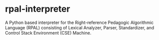 # rpal-interpreter
A Python based interpreter for the Right-reference Pedagogic Algorithmic Language (RPAL) consisting of Lexical Analyzer, Parser, Standardizer, and Control Stack Environment (CSE) Machine.
